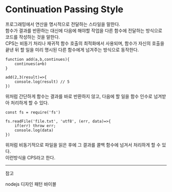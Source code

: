 # Continuation Passing Style

프로그래밍에서 연산을 명시적으로 전달하는 스타일을 말한다.  
함수가 결과를 반환하는 대신에 다음에 해야할 작업을 다른 함수에 전달하는 방식으로 코드를 작성하는 것을 말한다.  
CPS는 비동기 처리나 재귀적 함수 호출의 최적화에서 사용되며, 함수가 자신의 호출을 끝낸 뒤 할 일을 미리 명시된 다른 함수에게 넘겨주는 방식으로 동작한다.

```
function add(a,b,continues){
    continues(a+b)
}

add(2,3(result)=>{
    console.log(result) // 5
})
```

위처럼 간단하게 함수는 결과를 바로 반환하지 않고, 다음에 할 일을 함수 인수로 넘겨받아 처리하게 할 수 있다.

```
const fs = require('fs')

fs.readFile('file.txt', 'utf8', (err, data)=>{
    if(err) throw err;
    console.log(data)
})
```

위처럼 비동기적으로 파일을 읽은 후에 그 결과를 콜백 함수에 넘겨서 처리하게 할 수 있다.  
이런방식을 CPS라고 한다.

---

참고

nodejs 디자인 패턴 바이블
